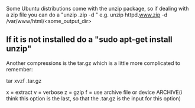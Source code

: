 Some Ubuntu distributions come with the unzip package, so if dealing with a zip file 
you can do a  "unzip <filename>.zip -d <output directory>"
e.g. unzip httpd.www.zip -d /var/www/html/<some_output_dir>

If it is not installed do a "sudo apt-get install unzip"
----------------------------------
Another compressions is the tar.gz  which is a little more complicated to remember:

tar xvzf <file>.tar.gz

x = extract
v = verbose
z = gzip
f = use archive file or device ARCHIVE(i think this option is the last, so that the <file>.tar.gz is the input for this option)


